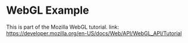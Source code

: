 # WebGL Example
This is part of the Mozilla WebGL tutorial.
link: https://developer.mozilla.org/en-US/docs/Web/API/WebGL_API/Tutorial

